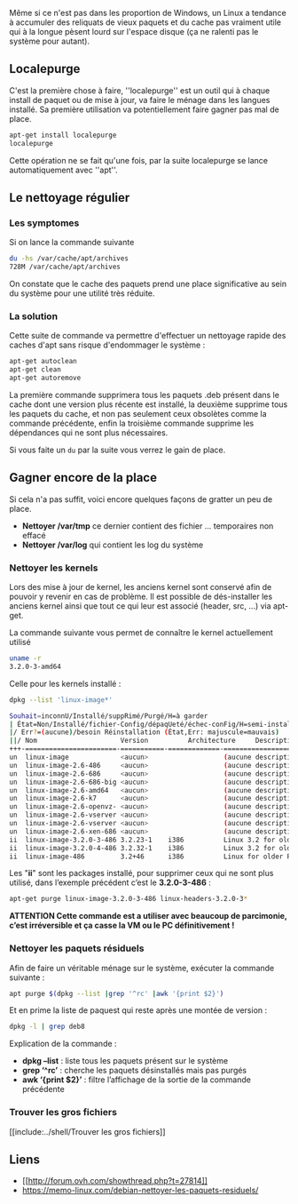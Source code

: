Même si ce n'est pas dans les proportion de Windows, un Linux a tendance à accumuler des reliquats de vieux paquets et du cache pas vraiment
utile qui à la longue pèsent lourd sur l'espace disque (ça ne ralenti pas le système pour autant).

## Localepurge
C'est la première chose à faire, ''localepurge'' est un outil qui à chaque install de paquet ou de mise à jour, va faire le ménage dans les langues installé.
Sa première utilisation va potentiellement faire gagner pas mal de place.

``` sh
apt-get install localepurge
localepurge
```

Cette opération ne se fait qu'une fois, par la suite localepurge se lance automatiquement avec ''apt''.

## Le nettoyage régulier

### Les symptomes

Si on lance la commande suivante
``` sh
du -hs /var/cache/apt/archives
728M /var/cache/apt/archives
```

On constate que le cache des paquets prend une place significative au sein du système pour une utilité très réduite.

### La solution
Cette suite de commande va permettre d'effectuer un nettoyage rapide des caches d'apt sans risque d'endommager le système :
``` sh
apt-get autoclean
apt-get clean
apt-get autoremove
```

La première commande supprimera tous les paquets .deb présent dans le cache dont une version plus récente est installé, la deuxième supprime tous les paquets
du cache, et non pas seulement ceux obsolètes comme la commande précédente, enfin la troisième commande supprime les dépendances qui ne sont plus nécessaires.

Si vous faite un `du` par la suite vous verrez le gain de place.

## Gagner encore de la place
Si cela n'a pas suffit, voici encore quelques façons de gratter un peu de place.

  * **Nettoyer /var/tmp** ce dernier contient des fichier ... temporaires non effacé
  * **Nettoyer /var/log** qui contient les log du système

### Nettoyer les kernels
Lors des mise à jour de kernel, les anciens kernel sont conservé afin de pouvoir y revenir en cas de problème.
Il est possible de dés-installer les anciens kernel ainsi que tout ce qui leur est associé (header, src, ...) via apt-get.

La commande suivante vous permet de connaître le kernel actuellement utilisé

``` sh
uname -r
3.2.0-3-amd64
```

Celle pour les kernels installé :
``` sh
dpkg --list 'linux-image*'

Souhait=inconnU/Installé/suppRimé/Purgé/H=à garder
| État=Non/Installé/fichier-Config/dépaqUeté/échec-conFig/H=semi-installé/W=attend-traitement-déclenchements
|/ Err?=(aucune)/besoin Réinstallation (État,Err: majuscule=mauvais)
||/ Nom                     Version          Architecture     Description
+++-=======================-===========-=============-====================================================
un  linux-image             <aucun>                   (aucune description n’est disponible)
un  linux-image-2.6-486     <aucun>                   (aucune description n’est disponible)
un  linux-image-2.6-686     <aucun>                   (aucune description n’est disponible)
un  linux-image-2.6-686-big <aucun>                   (aucune description n’est disponible)
un  linux-image-2.6-amd64   <aucun>                   (aucune description n’est disponible)
un  linux-image-2.6-k7      <aucun>                   (aucune description n’est disponible)
un  linux-image-2.6-openvz- <aucun>                   (aucune description n’est disponible)
un  linux-image-2.6-vserver <aucun>                   (aucune description n’est disponible)
un  linux-image-2.6-vserver <aucun>                   (aucune description n’est disponible)
un  linux-image-2.6-xen-686 <aucun>                   (aucune description n’est disponible)
ii  linux-image-3.2.0-3-486 3.2.23-1    i386          Linux 3.2 for older PCs
ii  linux-image-3.2.0-4-486 3.2.32-1    i386          Linux 3.2 for older PCs
ii  linux-image-486         3.2+46      i386          Linux for older PCs (meta-package)
```

Les "**ii**" sont les packages installé, pour supprimer ceux qui ne sont plus utilisé, dans l’exemple précédent c’est le **3.2.0-3-486** :

``` sh
apt-get purge linux-image-3.2.0-3-486 linux-headers-3.2.0-3*
```

**ATTENTION Cette commande est a utiliser avec beaucoup de parcimonie, c’est irréversible et ça casse la VM ou le PC définitivement !**

### Nettoyer les paquets résiduels

Afin de faire un véritable ménage sur le système, exécuter la commande suivante :

``` sh
apt purge $(dpkg --list |grep '^rc' |awk '{print $2}')
```

Et en prime la liste de paquest qui reste après une montée de version :

```sh
dpkg -l | grep deb8 
```

Explication de la commande :

* **dpkg –list** : liste tous les paquets présent sur le système
* **grep ‘^rc’** : cherche les paquets désinstallés mais pas purgés
* **awk ‘{print $2}’** : filtre l’affichage de la sortie de la commande précédente

### Trouver les gros fichiers
[[include:../shell/Trouver les gros fichiers]]

## Liens
  * [[http://forum.ovh.com/showthread.php?t=27814]]
  * https://memo-linux.com/debian-nettoyer-les-paquets-residuels/

<!-- --- tags: linux -->
